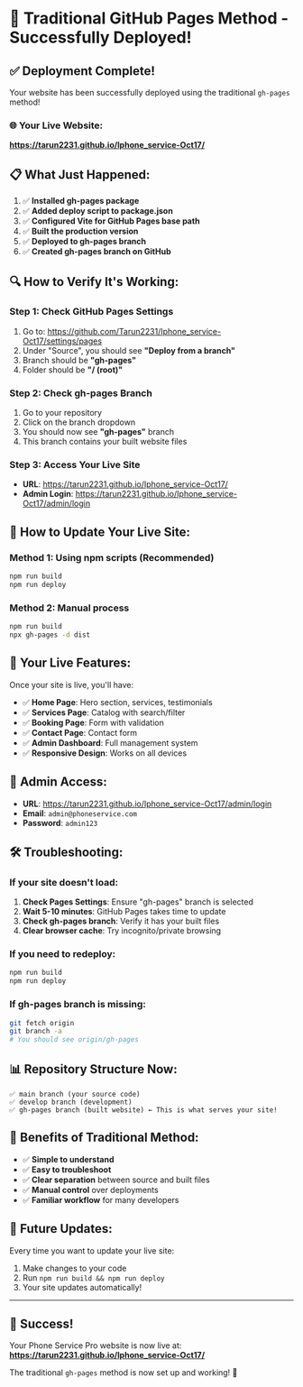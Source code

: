 # 🎉 **Traditional GitHub Pages Method - Successfully Deployed!**

## ✅ **Deployment Complete!**

Your website has been successfully deployed using the traditional `gh-pages` method!

### **🌐 Your Live Website:**
**https://tarun2231.github.io/Iphone_service-Oct17/**

## 📋 **What Just Happened:**

1. ✅ **Installed gh-pages package**
2. ✅ **Added deploy script to package.json**
3. ✅ **Configured Vite for GitHub Pages base path**
4. ✅ **Built the production version**
5. ✅ **Deployed to gh-pages branch**
6. ✅ **Created gh-pages branch on GitHub**

## 🔍 **How to Verify It's Working:**

### **Step 1: Check GitHub Pages Settings**
1. Go to: https://github.com/Tarun2231/Iphone_service-Oct17/settings/pages
2. Under "Source", you should see **"Deploy from a branch"**
3. Branch should be **"gh-pages"**
4. Folder should be **"/ (root)"**

### **Step 2: Check gh-pages Branch**
1. Go to your repository
2. Click on the branch dropdown
3. You should now see **"gh-pages"** branch
4. This branch contains your built website files

### **Step 3: Access Your Live Site**
- **URL**: https://tarun2231.github.io/Iphone_service-Oct17/
- **Admin Login**: https://tarun2231.github.io/Iphone_service-Oct17/admin/login

## 🔄 **How to Update Your Live Site:**

### **Method 1: Using npm scripts (Recommended)**
```bash
npm run build
npm run deploy
```

### **Method 2: Manual process**
```bash
npm run build
npx gh-pages -d dist
```

## 📱 **Your Live Features:**

Once your site is live, you'll have:
- ✅ **Home Page**: Hero section, services, testimonials
- ✅ **Services Page**: Catalog with search/filter
- ✅ **Booking Page**: Form with validation
- ✅ **Contact Page**: Contact form
- ✅ **Admin Dashboard**: Full management system
- ✅ **Responsive Design**: Works on all devices

## 🔐 **Admin Access:**
- **URL**: https://tarun2231.github.io/Iphone_service-Oct17/admin/login
- **Email**: `admin@phoneservice.com`
- **Password**: `admin123`

## 🛠️ **Troubleshooting:**

### **If your site doesn't load:**
1. **Check Pages Settings**: Ensure "gh-pages" branch is selected
2. **Wait 5-10 minutes**: GitHub Pages takes time to update
3. **Check gh-pages branch**: Verify it has your built files
4. **Clear browser cache**: Try incognito/private browsing

### **If you need to redeploy:**
```bash
npm run build
npm run deploy
```

### **If gh-pages branch is missing:**
```bash
git fetch origin
git branch -a
# You should see origin/gh-pages
```

## 📊 **Repository Structure Now:**

```
✅ main branch (your source code)
✅ develop branch (development)
✅ gh-pages branch (built website) ← This is what serves your site!
```

## 🎯 **Benefits of Traditional Method:**

- ✅ **Simple to understand**
- ✅ **Easy to troubleshoot**
- ✅ **Clear separation** between source and built files
- ✅ **Manual control** over deployments
- ✅ **Familiar workflow** for many developers

## 🔄 **Future Updates:**

Every time you want to update your live site:
1. Make changes to your code
2. Run `npm run build && npm run deploy`
3. Your site updates automatically!

---

## 🎉 **Success!**

Your Phone Service Pro website is now live at:
**https://tarun2231.github.io/Iphone_service-Oct17/**

The traditional `gh-pages` method is now set up and working! 🚀
